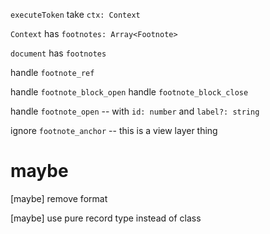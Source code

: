 `executeToken` take `ctx: Context`

`Context` has `footnotes: Array<Footnote>`

`document` has `footnotes`

handle `footnote_ref`

handle `footnote_block_open`
handle `footnote_block_close`

handle `footnote_open` -- with `id: number` and `label?: string`

ignore `footnote_anchor` -- this is a view layer thing

# maybe

[maybe] remove format

[maybe] use pure record type instead of class
